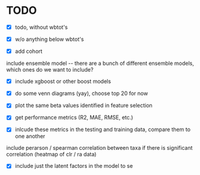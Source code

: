 # TODO

- [x] todo, without wbtot's

- [x] w/o anything below wbtot's

- [x] add cohort

include ensemble model -- there are a bunch of different ensemble models, which ones do we want to include?

- [x] include xgboost or other boost models

- [x] do some venn diagrams (yay), choose top 20 for now

- [x] plot the same beta values identified in feature selection

- [x] get performance metrics (R2, MAE, RMSE, etc.) 

- [x] inlcude these metrics in the testing and training data, compare them to one another

include perarson / spearman correlation between taxa if there is significant correlation (heatmap of clr / ra data)

- [x] include just the latent factors in the model to se